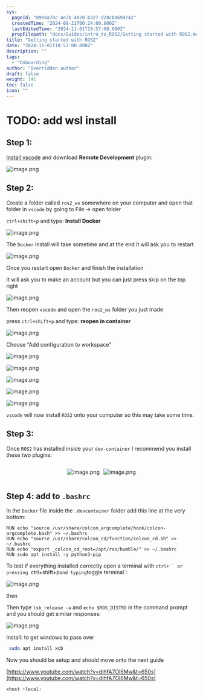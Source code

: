```yaml
---
sys:
  pageId: "89e0a78c-4e2b-4070-b327-d28cb0694742"
  createdTime: "2024-08-21T00:24:00.000Z"
  lastEditedTime: "2024-11-01T18:57:00.000Z"
  propFilepath: "docs/Guides/intro_to_ROS2/Getting started with ROS2.md"
title: "Getting started with ROS2"
date: "2024-11-01T18:57:00.000Z"
description: ""
tags:
  - "Onboarding"
author: "Overridden author"
draft: false
weight: 141
toc: false
icon: ""
---
```


# TODO: add wsl install

## Step 1:

[Install vscode](https://code.visualstudio.com/download) and download **Remote Development** plugin:

![image.png](https://prod-files-secure.s3.us-west-2.amazonaws.com/d518164a-d88e-44d1-a4ee-3adb3bd8bce0/efb52993-1881-4a40-b95e-6f020334f022/image.png?X-Amz-Algorithm=AWS4-HMAC-SHA256&X-Amz-Content-Sha256=UNSIGNED-PAYLOAD&X-Amz-Credential=ASIAZI2LB466WBJEZBPJ%2F20250310%2Fus-west-2%2Fs3%2Faws4_request&X-Amz-Date=20250310T160833Z&X-Amz-Expires=3600&X-Amz-Security-Token=IQoJb3JpZ2luX2VjEEgaCXVzLXdlc3QtMiJHMEUCIHvtaaJ2pYDve7b0gPkU6GwSMeEFIBp3QBBDbN1jM%2BVtAiEAykdx2cI3yWCvvZz7hrk%2FRVNSVKZ1hX6yAgjMxmx9jWkqiAQIkf%2F%2F%2F%2F%2F%2F%2F%2F%2F%2FARAAGgw2Mzc0MjMxODM4MDUiDLlP%2Bab8FvrnTSM2GyrcA9ZiLllG1wOm0Y2w69iy87MYt%2FBNefxZEYvLjAYPpN1ZuOH%2FyycI7QSwZGAuB8mX57hB51kqTtEg1KL4nLTtLbSmf2VUK9cg%2FXU9oUyrNtypy785eBVkBt%2B1po9kn2QsQUcUuCDcVSLqdtrjTR4Mow3Emu5jwkpn%2Fkovq6XLAHvOolWx19H%2FvE%2BU8LHQkulkS6DYkg5MsHxfJ1uu4ZMqkpLoZCxy7P4lbG9l9aemQTKcBSWHv7fmc5GNI5SLOkBInkK0Kv3K1xu6LftQgYJnw%2FBIQsbuw%2FcGrxVy7jdH0KO4DclShXRkLnOZhdk3GBw2G3143MPAW5EzrbmpjyRCT3O8dVge7twgG9%2BoIvM09EyyGEMHpCR1urmwsODJ8ZI%2FroyQLTVOZXRKNnM7PXqMSxNXRALQZcXUCYqDKgiGYPgVOxCCvyu6vj26ubxrII4CqaLwge9Ji9lbXfDW3Fa%2BRpDzfaZBgzd1NgDgXeW6nhEKPJ5Lq%2FeVf4sSa1qKZ5yuX2%2FnaIOL5%2BrI0MEcdzu9K4eGxMRvhQiaPnplsBRzQ6kvelZLz04r5qnoT40SUWtvuSx0hKUCp%2BxKrH%2BvHhGcxydnnVEHlMIGT9qIRdk6e6dFD%2Fh%2BTBSvtRZIkDo0MIuLvL4GOqUBFOsmHv6yTwl16zPxQX9d1UG3P4CDF6g8qX56vF1xFGPavR%2F84Jgt3rDL%2FpmNdwcBqnk7xlPbSK8XV%2Bbx5ORj4iG64T8zhyhX%2FDBNv1EMBhCQhFA5jkfk%2FoNLtr3k%2F0HBjLNQ9rJ2P%2BSwL6D2PZXNHcrje66GMkwH9N9Gv%2FLdwQ%2Bigi3BpBkj6ATKwBOf9LXRO41MYGAbAKjgxxvBy2B4AfJflyCc&X-Amz-Signature=0a8ee2f875e61721618c4ba531226b1cbbe0916e9c9a8bce74e986fe07886bff&X-Amz-SignedHeaders=host&x-id=GetObject)

## Step 2:

Create a folder called `ros2_ws` somewhere on your computer and open that folder in `vscode` by going to File → open folder 

`ctrl+shift+p` and type: **Install Docker**

![image.png](https://prod-files-secure.s3.us-west-2.amazonaws.com/d518164a-d88e-44d1-a4ee-3adb3bd8bce0/2269dc0e-1cd5-47ff-bceb-c04ad9b2eab0/image.png?X-Amz-Algorithm=AWS4-HMAC-SHA256&X-Amz-Content-Sha256=UNSIGNED-PAYLOAD&X-Amz-Credential=ASIAZI2LB466WBJEZBPJ%2F20250310%2Fus-west-2%2Fs3%2Faws4_request&X-Amz-Date=20250310T160833Z&X-Amz-Expires=3600&X-Amz-Security-Token=IQoJb3JpZ2luX2VjEEgaCXVzLXdlc3QtMiJHMEUCIHvtaaJ2pYDve7b0gPkU6GwSMeEFIBp3QBBDbN1jM%2BVtAiEAykdx2cI3yWCvvZz7hrk%2FRVNSVKZ1hX6yAgjMxmx9jWkqiAQIkf%2F%2F%2F%2F%2F%2F%2F%2F%2F%2FARAAGgw2Mzc0MjMxODM4MDUiDLlP%2Bab8FvrnTSM2GyrcA9ZiLllG1wOm0Y2w69iy87MYt%2FBNefxZEYvLjAYPpN1ZuOH%2FyycI7QSwZGAuB8mX57hB51kqTtEg1KL4nLTtLbSmf2VUK9cg%2FXU9oUyrNtypy785eBVkBt%2B1po9kn2QsQUcUuCDcVSLqdtrjTR4Mow3Emu5jwkpn%2Fkovq6XLAHvOolWx19H%2FvE%2BU8LHQkulkS6DYkg5MsHxfJ1uu4ZMqkpLoZCxy7P4lbG9l9aemQTKcBSWHv7fmc5GNI5SLOkBInkK0Kv3K1xu6LftQgYJnw%2FBIQsbuw%2FcGrxVy7jdH0KO4DclShXRkLnOZhdk3GBw2G3143MPAW5EzrbmpjyRCT3O8dVge7twgG9%2BoIvM09EyyGEMHpCR1urmwsODJ8ZI%2FroyQLTVOZXRKNnM7PXqMSxNXRALQZcXUCYqDKgiGYPgVOxCCvyu6vj26ubxrII4CqaLwge9Ji9lbXfDW3Fa%2BRpDzfaZBgzd1NgDgXeW6nhEKPJ5Lq%2FeVf4sSa1qKZ5yuX2%2FnaIOL5%2BrI0MEcdzu9K4eGxMRvhQiaPnplsBRzQ6kvelZLz04r5qnoT40SUWtvuSx0hKUCp%2BxKrH%2BvHhGcxydnnVEHlMIGT9qIRdk6e6dFD%2Fh%2BTBSvtRZIkDo0MIuLvL4GOqUBFOsmHv6yTwl16zPxQX9d1UG3P4CDF6g8qX56vF1xFGPavR%2F84Jgt3rDL%2FpmNdwcBqnk7xlPbSK8XV%2Bbx5ORj4iG64T8zhyhX%2FDBNv1EMBhCQhFA5jkfk%2FoNLtr3k%2F0HBjLNQ9rJ2P%2BSwL6D2PZXNHcrje66GMkwH9N9Gv%2FLdwQ%2Bigi3BpBkj6ATKwBOf9LXRO41MYGAbAKjgxxvBy2B4AfJflyCc&X-Amz-Signature=2dcae53ff9e7775e0b1db0ea1c1790da1a9d86e21a4e4957a01350411ecae382&X-Amz-SignedHeaders=host&x-id=GetObject)

The `Docker` install will take sometime and at the end it will ask you to restart

![image.png](https://prod-files-secure.s3.us-west-2.amazonaws.com/d518164a-d88e-44d1-a4ee-3adb3bd8bce0/ed233f78-be33-4b1f-b89c-9c346c0e961e/image.png?X-Amz-Algorithm=AWS4-HMAC-SHA256&X-Amz-Content-Sha256=UNSIGNED-PAYLOAD&X-Amz-Credential=ASIAZI2LB466WBJEZBPJ%2F20250310%2Fus-west-2%2Fs3%2Faws4_request&X-Amz-Date=20250310T160833Z&X-Amz-Expires=3600&X-Amz-Security-Token=IQoJb3JpZ2luX2VjEEgaCXVzLXdlc3QtMiJHMEUCIHvtaaJ2pYDve7b0gPkU6GwSMeEFIBp3QBBDbN1jM%2BVtAiEAykdx2cI3yWCvvZz7hrk%2FRVNSVKZ1hX6yAgjMxmx9jWkqiAQIkf%2F%2F%2F%2F%2F%2F%2F%2F%2F%2FARAAGgw2Mzc0MjMxODM4MDUiDLlP%2Bab8FvrnTSM2GyrcA9ZiLllG1wOm0Y2w69iy87MYt%2FBNefxZEYvLjAYPpN1ZuOH%2FyycI7QSwZGAuB8mX57hB51kqTtEg1KL4nLTtLbSmf2VUK9cg%2FXU9oUyrNtypy785eBVkBt%2B1po9kn2QsQUcUuCDcVSLqdtrjTR4Mow3Emu5jwkpn%2Fkovq6XLAHvOolWx19H%2FvE%2BU8LHQkulkS6DYkg5MsHxfJ1uu4ZMqkpLoZCxy7P4lbG9l9aemQTKcBSWHv7fmc5GNI5SLOkBInkK0Kv3K1xu6LftQgYJnw%2FBIQsbuw%2FcGrxVy7jdH0KO4DclShXRkLnOZhdk3GBw2G3143MPAW5EzrbmpjyRCT3O8dVge7twgG9%2BoIvM09EyyGEMHpCR1urmwsODJ8ZI%2FroyQLTVOZXRKNnM7PXqMSxNXRALQZcXUCYqDKgiGYPgVOxCCvyu6vj26ubxrII4CqaLwge9Ji9lbXfDW3Fa%2BRpDzfaZBgzd1NgDgXeW6nhEKPJ5Lq%2FeVf4sSa1qKZ5yuX2%2FnaIOL5%2BrI0MEcdzu9K4eGxMRvhQiaPnplsBRzQ6kvelZLz04r5qnoT40SUWtvuSx0hKUCp%2BxKrH%2BvHhGcxydnnVEHlMIGT9qIRdk6e6dFD%2Fh%2BTBSvtRZIkDo0MIuLvL4GOqUBFOsmHv6yTwl16zPxQX9d1UG3P4CDF6g8qX56vF1xFGPavR%2F84Jgt3rDL%2FpmNdwcBqnk7xlPbSK8XV%2Bbx5ORj4iG64T8zhyhX%2FDBNv1EMBhCQhFA5jkfk%2FoNLtr3k%2F0HBjLNQ9rJ2P%2BSwL6D2PZXNHcrje66GMkwH9N9Gv%2FLdwQ%2Bigi3BpBkj6ATKwBOf9LXRO41MYGAbAKjgxxvBy2B4AfJflyCc&X-Amz-Signature=ea62c04d440c9b4e94479d1e55394308a164cc0d65157afae8db036fb255ca0a&X-Amz-SignedHeaders=host&x-id=GetObject)

Once you restart open `Docker` and finish the installation

It will ask you to make an account but you can just press skip on the top right

![image.png](https://prod-files-secure.s3.us-west-2.amazonaws.com/d518164a-d88e-44d1-a4ee-3adb3bd8bce0/21010ad9-1659-4fd9-9f59-9932a09b2a3d/image.png?X-Amz-Algorithm=AWS4-HMAC-SHA256&X-Amz-Content-Sha256=UNSIGNED-PAYLOAD&X-Amz-Credential=ASIAZI2LB466WBJEZBPJ%2F20250310%2Fus-west-2%2Fs3%2Faws4_request&X-Amz-Date=20250310T160833Z&X-Amz-Expires=3600&X-Amz-Security-Token=IQoJb3JpZ2luX2VjEEgaCXVzLXdlc3QtMiJHMEUCIHvtaaJ2pYDve7b0gPkU6GwSMeEFIBp3QBBDbN1jM%2BVtAiEAykdx2cI3yWCvvZz7hrk%2FRVNSVKZ1hX6yAgjMxmx9jWkqiAQIkf%2F%2F%2F%2F%2F%2F%2F%2F%2F%2FARAAGgw2Mzc0MjMxODM4MDUiDLlP%2Bab8FvrnTSM2GyrcA9ZiLllG1wOm0Y2w69iy87MYt%2FBNefxZEYvLjAYPpN1ZuOH%2FyycI7QSwZGAuB8mX57hB51kqTtEg1KL4nLTtLbSmf2VUK9cg%2FXU9oUyrNtypy785eBVkBt%2B1po9kn2QsQUcUuCDcVSLqdtrjTR4Mow3Emu5jwkpn%2Fkovq6XLAHvOolWx19H%2FvE%2BU8LHQkulkS6DYkg5MsHxfJ1uu4ZMqkpLoZCxy7P4lbG9l9aemQTKcBSWHv7fmc5GNI5SLOkBInkK0Kv3K1xu6LftQgYJnw%2FBIQsbuw%2FcGrxVy7jdH0KO4DclShXRkLnOZhdk3GBw2G3143MPAW5EzrbmpjyRCT3O8dVge7twgG9%2BoIvM09EyyGEMHpCR1urmwsODJ8ZI%2FroyQLTVOZXRKNnM7PXqMSxNXRALQZcXUCYqDKgiGYPgVOxCCvyu6vj26ubxrII4CqaLwge9Ji9lbXfDW3Fa%2BRpDzfaZBgzd1NgDgXeW6nhEKPJ5Lq%2FeVf4sSa1qKZ5yuX2%2FnaIOL5%2BrI0MEcdzu9K4eGxMRvhQiaPnplsBRzQ6kvelZLz04r5qnoT40SUWtvuSx0hKUCp%2BxKrH%2BvHhGcxydnnVEHlMIGT9qIRdk6e6dFD%2Fh%2BTBSvtRZIkDo0MIuLvL4GOqUBFOsmHv6yTwl16zPxQX9d1UG3P4CDF6g8qX56vF1xFGPavR%2F84Jgt3rDL%2FpmNdwcBqnk7xlPbSK8XV%2Bbx5ORj4iG64T8zhyhX%2FDBNv1EMBhCQhFA5jkfk%2FoNLtr3k%2F0HBjLNQ9rJ2P%2BSwL6D2PZXNHcrje66GMkwH9N9Gv%2FLdwQ%2Bigi3BpBkj6ATKwBOf9LXRO41MYGAbAKjgxxvBy2B4AfJflyCc&X-Amz-Signature=be9881ba7c9ddd6c0550efa0183206a2fa778081c7c682cf6ac191643904e1e3&X-Amz-SignedHeaders=host&x-id=GetObject)

Then reopen `vscode` and open the `ros2_ws` folder you just made

press `ctrl+shift+p` and type: **reopen in container**

![image.png](https://prod-files-secure.s3.us-west-2.amazonaws.com/d518164a-d88e-44d1-a4ee-3adb3bd8bce0/4e93b8c2-41ad-488c-8095-c74205196118/image.png?X-Amz-Algorithm=AWS4-HMAC-SHA256&X-Amz-Content-Sha256=UNSIGNED-PAYLOAD&X-Amz-Credential=ASIAZI2LB466WBJEZBPJ%2F20250310%2Fus-west-2%2Fs3%2Faws4_request&X-Amz-Date=20250310T160833Z&X-Amz-Expires=3600&X-Amz-Security-Token=IQoJb3JpZ2luX2VjEEgaCXVzLXdlc3QtMiJHMEUCIHvtaaJ2pYDve7b0gPkU6GwSMeEFIBp3QBBDbN1jM%2BVtAiEAykdx2cI3yWCvvZz7hrk%2FRVNSVKZ1hX6yAgjMxmx9jWkqiAQIkf%2F%2F%2F%2F%2F%2F%2F%2F%2F%2FARAAGgw2Mzc0MjMxODM4MDUiDLlP%2Bab8FvrnTSM2GyrcA9ZiLllG1wOm0Y2w69iy87MYt%2FBNefxZEYvLjAYPpN1ZuOH%2FyycI7QSwZGAuB8mX57hB51kqTtEg1KL4nLTtLbSmf2VUK9cg%2FXU9oUyrNtypy785eBVkBt%2B1po9kn2QsQUcUuCDcVSLqdtrjTR4Mow3Emu5jwkpn%2Fkovq6XLAHvOolWx19H%2FvE%2BU8LHQkulkS6DYkg5MsHxfJ1uu4ZMqkpLoZCxy7P4lbG9l9aemQTKcBSWHv7fmc5GNI5SLOkBInkK0Kv3K1xu6LftQgYJnw%2FBIQsbuw%2FcGrxVy7jdH0KO4DclShXRkLnOZhdk3GBw2G3143MPAW5EzrbmpjyRCT3O8dVge7twgG9%2BoIvM09EyyGEMHpCR1urmwsODJ8ZI%2FroyQLTVOZXRKNnM7PXqMSxNXRALQZcXUCYqDKgiGYPgVOxCCvyu6vj26ubxrII4CqaLwge9Ji9lbXfDW3Fa%2BRpDzfaZBgzd1NgDgXeW6nhEKPJ5Lq%2FeVf4sSa1qKZ5yuX2%2FnaIOL5%2BrI0MEcdzu9K4eGxMRvhQiaPnplsBRzQ6kvelZLz04r5qnoT40SUWtvuSx0hKUCp%2BxKrH%2BvHhGcxydnnVEHlMIGT9qIRdk6e6dFD%2Fh%2BTBSvtRZIkDo0MIuLvL4GOqUBFOsmHv6yTwl16zPxQX9d1UG3P4CDF6g8qX56vF1xFGPavR%2F84Jgt3rDL%2FpmNdwcBqnk7xlPbSK8XV%2Bbx5ORj4iG64T8zhyhX%2FDBNv1EMBhCQhFA5jkfk%2FoNLtr3k%2F0HBjLNQ9rJ2P%2BSwL6D2PZXNHcrje66GMkwH9N9Gv%2FLdwQ%2Bigi3BpBkj6ATKwBOf9LXRO41MYGAbAKjgxxvBy2B4AfJflyCc&X-Amz-Signature=ae171816a21a734c1fa3e3e36e0ac7026cee645138a47e246f5a1b3b960b5830&X-Amz-SignedHeaders=host&x-id=GetObject)

Choose “Add configuration to workspace”

![image.png](https://prod-files-secure.s3.us-west-2.amazonaws.com/d518164a-d88e-44d1-a4ee-3adb3bd8bce0/9560b282-5060-4989-ba37-97e7b2c22476/image.png?X-Amz-Algorithm=AWS4-HMAC-SHA256&X-Amz-Content-Sha256=UNSIGNED-PAYLOAD&X-Amz-Credential=ASIAZI2LB466WBJEZBPJ%2F20250310%2Fus-west-2%2Fs3%2Faws4_request&X-Amz-Date=20250310T160833Z&X-Amz-Expires=3600&X-Amz-Security-Token=IQoJb3JpZ2luX2VjEEgaCXVzLXdlc3QtMiJHMEUCIHvtaaJ2pYDve7b0gPkU6GwSMeEFIBp3QBBDbN1jM%2BVtAiEAykdx2cI3yWCvvZz7hrk%2FRVNSVKZ1hX6yAgjMxmx9jWkqiAQIkf%2F%2F%2F%2F%2F%2F%2F%2F%2F%2FARAAGgw2Mzc0MjMxODM4MDUiDLlP%2Bab8FvrnTSM2GyrcA9ZiLllG1wOm0Y2w69iy87MYt%2FBNefxZEYvLjAYPpN1ZuOH%2FyycI7QSwZGAuB8mX57hB51kqTtEg1KL4nLTtLbSmf2VUK9cg%2FXU9oUyrNtypy785eBVkBt%2B1po9kn2QsQUcUuCDcVSLqdtrjTR4Mow3Emu5jwkpn%2Fkovq6XLAHvOolWx19H%2FvE%2BU8LHQkulkS6DYkg5MsHxfJ1uu4ZMqkpLoZCxy7P4lbG9l9aemQTKcBSWHv7fmc5GNI5SLOkBInkK0Kv3K1xu6LftQgYJnw%2FBIQsbuw%2FcGrxVy7jdH0KO4DclShXRkLnOZhdk3GBw2G3143MPAW5EzrbmpjyRCT3O8dVge7twgG9%2BoIvM09EyyGEMHpCR1urmwsODJ8ZI%2FroyQLTVOZXRKNnM7PXqMSxNXRALQZcXUCYqDKgiGYPgVOxCCvyu6vj26ubxrII4CqaLwge9Ji9lbXfDW3Fa%2BRpDzfaZBgzd1NgDgXeW6nhEKPJ5Lq%2FeVf4sSa1qKZ5yuX2%2FnaIOL5%2BrI0MEcdzu9K4eGxMRvhQiaPnplsBRzQ6kvelZLz04r5qnoT40SUWtvuSx0hKUCp%2BxKrH%2BvHhGcxydnnVEHlMIGT9qIRdk6e6dFD%2Fh%2BTBSvtRZIkDo0MIuLvL4GOqUBFOsmHv6yTwl16zPxQX9d1UG3P4CDF6g8qX56vF1xFGPavR%2F84Jgt3rDL%2FpmNdwcBqnk7xlPbSK8XV%2Bbx5ORj4iG64T8zhyhX%2FDBNv1EMBhCQhFA5jkfk%2FoNLtr3k%2F0HBjLNQ9rJ2P%2BSwL6D2PZXNHcrje66GMkwH9N9Gv%2FLdwQ%2Bigi3BpBkj6ATKwBOf9LXRO41MYGAbAKjgxxvBy2B4AfJflyCc&X-Amz-Signature=7bd7a42163cbfa34b1d7769e2b19c052c5f0fe51294b5c72ab06ec41cd8dfd82&X-Amz-SignedHeaders=host&x-id=GetObject)

![image.png](https://prod-files-secure.s3.us-west-2.amazonaws.com/d518164a-d88e-44d1-a4ee-3adb3bd8bce0/2ee63f81-886b-48e8-a553-dc6e5eac99e4/image.png?X-Amz-Algorithm=AWS4-HMAC-SHA256&X-Amz-Content-Sha256=UNSIGNED-PAYLOAD&X-Amz-Credential=ASIAZI2LB466WBJEZBPJ%2F20250310%2Fus-west-2%2Fs3%2Faws4_request&X-Amz-Date=20250310T160833Z&X-Amz-Expires=3600&X-Amz-Security-Token=IQoJb3JpZ2luX2VjEEgaCXVzLXdlc3QtMiJHMEUCIHvtaaJ2pYDve7b0gPkU6GwSMeEFIBp3QBBDbN1jM%2BVtAiEAykdx2cI3yWCvvZz7hrk%2FRVNSVKZ1hX6yAgjMxmx9jWkqiAQIkf%2F%2F%2F%2F%2F%2F%2F%2F%2F%2FARAAGgw2Mzc0MjMxODM4MDUiDLlP%2Bab8FvrnTSM2GyrcA9ZiLllG1wOm0Y2w69iy87MYt%2FBNefxZEYvLjAYPpN1ZuOH%2FyycI7QSwZGAuB8mX57hB51kqTtEg1KL4nLTtLbSmf2VUK9cg%2FXU9oUyrNtypy785eBVkBt%2B1po9kn2QsQUcUuCDcVSLqdtrjTR4Mow3Emu5jwkpn%2Fkovq6XLAHvOolWx19H%2FvE%2BU8LHQkulkS6DYkg5MsHxfJ1uu4ZMqkpLoZCxy7P4lbG9l9aemQTKcBSWHv7fmc5GNI5SLOkBInkK0Kv3K1xu6LftQgYJnw%2FBIQsbuw%2FcGrxVy7jdH0KO4DclShXRkLnOZhdk3GBw2G3143MPAW5EzrbmpjyRCT3O8dVge7twgG9%2BoIvM09EyyGEMHpCR1urmwsODJ8ZI%2FroyQLTVOZXRKNnM7PXqMSxNXRALQZcXUCYqDKgiGYPgVOxCCvyu6vj26ubxrII4CqaLwge9Ji9lbXfDW3Fa%2BRpDzfaZBgzd1NgDgXeW6nhEKPJ5Lq%2FeVf4sSa1qKZ5yuX2%2FnaIOL5%2BrI0MEcdzu9K4eGxMRvhQiaPnplsBRzQ6kvelZLz04r5qnoT40SUWtvuSx0hKUCp%2BxKrH%2BvHhGcxydnnVEHlMIGT9qIRdk6e6dFD%2Fh%2BTBSvtRZIkDo0MIuLvL4GOqUBFOsmHv6yTwl16zPxQX9d1UG3P4CDF6g8qX56vF1xFGPavR%2F84Jgt3rDL%2FpmNdwcBqnk7xlPbSK8XV%2Bbx5ORj4iG64T8zhyhX%2FDBNv1EMBhCQhFA5jkfk%2FoNLtr3k%2F0HBjLNQ9rJ2P%2BSwL6D2PZXNHcrje66GMkwH9N9Gv%2FLdwQ%2Bigi3BpBkj6ATKwBOf9LXRO41MYGAbAKjgxxvBy2B4AfJflyCc&X-Amz-Signature=013fcd650aca86df0ba26cbd4ac0a1302ef89358d79c014b5092c0a3b92383c4&X-Amz-SignedHeaders=host&x-id=GetObject)

![image.png](https://prod-files-secure.s3.us-west-2.amazonaws.com/d518164a-d88e-44d1-a4ee-3adb3bd8bce0/ae1580b2-b048-407e-aed9-b584224a7a04/image.png?X-Amz-Algorithm=AWS4-HMAC-SHA256&X-Amz-Content-Sha256=UNSIGNED-PAYLOAD&X-Amz-Credential=ASIAZI2LB466WBJEZBPJ%2F20250310%2Fus-west-2%2Fs3%2Faws4_request&X-Amz-Date=20250310T160833Z&X-Amz-Expires=3600&X-Amz-Security-Token=IQoJb3JpZ2luX2VjEEgaCXVzLXdlc3QtMiJHMEUCIHvtaaJ2pYDve7b0gPkU6GwSMeEFIBp3QBBDbN1jM%2BVtAiEAykdx2cI3yWCvvZz7hrk%2FRVNSVKZ1hX6yAgjMxmx9jWkqiAQIkf%2F%2F%2F%2F%2F%2F%2F%2F%2F%2FARAAGgw2Mzc0MjMxODM4MDUiDLlP%2Bab8FvrnTSM2GyrcA9ZiLllG1wOm0Y2w69iy87MYt%2FBNefxZEYvLjAYPpN1ZuOH%2FyycI7QSwZGAuB8mX57hB51kqTtEg1KL4nLTtLbSmf2VUK9cg%2FXU9oUyrNtypy785eBVkBt%2B1po9kn2QsQUcUuCDcVSLqdtrjTR4Mow3Emu5jwkpn%2Fkovq6XLAHvOolWx19H%2FvE%2BU8LHQkulkS6DYkg5MsHxfJ1uu4ZMqkpLoZCxy7P4lbG9l9aemQTKcBSWHv7fmc5GNI5SLOkBInkK0Kv3K1xu6LftQgYJnw%2FBIQsbuw%2FcGrxVy7jdH0KO4DclShXRkLnOZhdk3GBw2G3143MPAW5EzrbmpjyRCT3O8dVge7twgG9%2BoIvM09EyyGEMHpCR1urmwsODJ8ZI%2FroyQLTVOZXRKNnM7PXqMSxNXRALQZcXUCYqDKgiGYPgVOxCCvyu6vj26ubxrII4CqaLwge9Ji9lbXfDW3Fa%2BRpDzfaZBgzd1NgDgXeW6nhEKPJ5Lq%2FeVf4sSa1qKZ5yuX2%2FnaIOL5%2BrI0MEcdzu9K4eGxMRvhQiaPnplsBRzQ6kvelZLz04r5qnoT40SUWtvuSx0hKUCp%2BxKrH%2BvHhGcxydnnVEHlMIGT9qIRdk6e6dFD%2Fh%2BTBSvtRZIkDo0MIuLvL4GOqUBFOsmHv6yTwl16zPxQX9d1UG3P4CDF6g8qX56vF1xFGPavR%2F84Jgt3rDL%2FpmNdwcBqnk7xlPbSK8XV%2Bbx5ORj4iG64T8zhyhX%2FDBNv1EMBhCQhFA5jkfk%2FoNLtr3k%2F0HBjLNQ9rJ2P%2BSwL6D2PZXNHcrje66GMkwH9N9Gv%2FLdwQ%2Bigi3BpBkj6ATKwBOf9LXRO41MYGAbAKjgxxvBy2B4AfJflyCc&X-Amz-Signature=3b8e1f0c4db538401b41e4f11d1549e2950dacc86598cce86fbd5d1b524f642d&X-Amz-SignedHeaders=host&x-id=GetObject)

![image.png](https://prod-files-secure.s3.us-west-2.amazonaws.com/d518164a-d88e-44d1-a4ee-3adb3bd8bce0/53255b28-f75e-430f-b9e3-c0ac8577e42b/image.png?X-Amz-Algorithm=AWS4-HMAC-SHA256&X-Amz-Content-Sha256=UNSIGNED-PAYLOAD&X-Amz-Credential=ASIAZI2LB466WBJEZBPJ%2F20250310%2Fus-west-2%2Fs3%2Faws4_request&X-Amz-Date=20250310T160833Z&X-Amz-Expires=3600&X-Amz-Security-Token=IQoJb3JpZ2luX2VjEEgaCXVzLXdlc3QtMiJHMEUCIHvtaaJ2pYDve7b0gPkU6GwSMeEFIBp3QBBDbN1jM%2BVtAiEAykdx2cI3yWCvvZz7hrk%2FRVNSVKZ1hX6yAgjMxmx9jWkqiAQIkf%2F%2F%2F%2F%2F%2F%2F%2F%2F%2FARAAGgw2Mzc0MjMxODM4MDUiDLlP%2Bab8FvrnTSM2GyrcA9ZiLllG1wOm0Y2w69iy87MYt%2FBNefxZEYvLjAYPpN1ZuOH%2FyycI7QSwZGAuB8mX57hB51kqTtEg1KL4nLTtLbSmf2VUK9cg%2FXU9oUyrNtypy785eBVkBt%2B1po9kn2QsQUcUuCDcVSLqdtrjTR4Mow3Emu5jwkpn%2Fkovq6XLAHvOolWx19H%2FvE%2BU8LHQkulkS6DYkg5MsHxfJ1uu4ZMqkpLoZCxy7P4lbG9l9aemQTKcBSWHv7fmc5GNI5SLOkBInkK0Kv3K1xu6LftQgYJnw%2FBIQsbuw%2FcGrxVy7jdH0KO4DclShXRkLnOZhdk3GBw2G3143MPAW5EzrbmpjyRCT3O8dVge7twgG9%2BoIvM09EyyGEMHpCR1urmwsODJ8ZI%2FroyQLTVOZXRKNnM7PXqMSxNXRALQZcXUCYqDKgiGYPgVOxCCvyu6vj26ubxrII4CqaLwge9Ji9lbXfDW3Fa%2BRpDzfaZBgzd1NgDgXeW6nhEKPJ5Lq%2FeVf4sSa1qKZ5yuX2%2FnaIOL5%2BrI0MEcdzu9K4eGxMRvhQiaPnplsBRzQ6kvelZLz04r5qnoT40SUWtvuSx0hKUCp%2BxKrH%2BvHhGcxydnnVEHlMIGT9qIRdk6e6dFD%2Fh%2BTBSvtRZIkDo0MIuLvL4GOqUBFOsmHv6yTwl16zPxQX9d1UG3P4CDF6g8qX56vF1xFGPavR%2F84Jgt3rDL%2FpmNdwcBqnk7xlPbSK8XV%2Bbx5ORj4iG64T8zhyhX%2FDBNv1EMBhCQhFA5jkfk%2FoNLtr3k%2F0HBjLNQ9rJ2P%2BSwL6D2PZXNHcrje66GMkwH9N9Gv%2FLdwQ%2Bigi3BpBkj6ATKwBOf9LXRO41MYGAbAKjgxxvBy2B4AfJflyCc&X-Amz-Signature=c88eee1452b8113365b3e786639fc12c9cbede9b76f89144420510488784172b&X-Amz-SignedHeaders=host&x-id=GetObject)

![image.png](https://prod-files-secure.s3.us-west-2.amazonaws.com/d518164a-d88e-44d1-a4ee-3adb3bd8bce0/7c562767-5af9-4ffb-97d1-327bcdf4ee00/image.png?X-Amz-Algorithm=AWS4-HMAC-SHA256&X-Amz-Content-Sha256=UNSIGNED-PAYLOAD&X-Amz-Credential=ASIAZI2LB466WBJEZBPJ%2F20250310%2Fus-west-2%2Fs3%2Faws4_request&X-Amz-Date=20250310T160833Z&X-Amz-Expires=3600&X-Amz-Security-Token=IQoJb3JpZ2luX2VjEEgaCXVzLXdlc3QtMiJHMEUCIHvtaaJ2pYDve7b0gPkU6GwSMeEFIBp3QBBDbN1jM%2BVtAiEAykdx2cI3yWCvvZz7hrk%2FRVNSVKZ1hX6yAgjMxmx9jWkqiAQIkf%2F%2F%2F%2F%2F%2F%2F%2F%2F%2FARAAGgw2Mzc0MjMxODM4MDUiDLlP%2Bab8FvrnTSM2GyrcA9ZiLllG1wOm0Y2w69iy87MYt%2FBNefxZEYvLjAYPpN1ZuOH%2FyycI7QSwZGAuB8mX57hB51kqTtEg1KL4nLTtLbSmf2VUK9cg%2FXU9oUyrNtypy785eBVkBt%2B1po9kn2QsQUcUuCDcVSLqdtrjTR4Mow3Emu5jwkpn%2Fkovq6XLAHvOolWx19H%2FvE%2BU8LHQkulkS6DYkg5MsHxfJ1uu4ZMqkpLoZCxy7P4lbG9l9aemQTKcBSWHv7fmc5GNI5SLOkBInkK0Kv3K1xu6LftQgYJnw%2FBIQsbuw%2FcGrxVy7jdH0KO4DclShXRkLnOZhdk3GBw2G3143MPAW5EzrbmpjyRCT3O8dVge7twgG9%2BoIvM09EyyGEMHpCR1urmwsODJ8ZI%2FroyQLTVOZXRKNnM7PXqMSxNXRALQZcXUCYqDKgiGYPgVOxCCvyu6vj26ubxrII4CqaLwge9Ji9lbXfDW3Fa%2BRpDzfaZBgzd1NgDgXeW6nhEKPJ5Lq%2FeVf4sSa1qKZ5yuX2%2FnaIOL5%2BrI0MEcdzu9K4eGxMRvhQiaPnplsBRzQ6kvelZLz04r5qnoT40SUWtvuSx0hKUCp%2BxKrH%2BvHhGcxydnnVEHlMIGT9qIRdk6e6dFD%2Fh%2BTBSvtRZIkDo0MIuLvL4GOqUBFOsmHv6yTwl16zPxQX9d1UG3P4CDF6g8qX56vF1xFGPavR%2F84Jgt3rDL%2FpmNdwcBqnk7xlPbSK8XV%2Bbx5ORj4iG64T8zhyhX%2FDBNv1EMBhCQhFA5jkfk%2FoNLtr3k%2F0HBjLNQ9rJ2P%2BSwL6D2PZXNHcrje66GMkwH9N9Gv%2FLdwQ%2Bigi3BpBkj6ATKwBOf9LXRO41MYGAbAKjgxxvBy2B4AfJflyCc&X-Amz-Signature=251577b3be251901a2128e29353463ec04596778c6ad5e92c6dfad12e1f7b311&X-Amz-SignedHeaders=host&x-id=GetObject)

`vscode` will now install `ROS2` onto your computer so this may take some time.

## Step 3:

Once `ROS2` has installed inside your `dev-container` I recommend you install these two plugins:

<div style="display: flex;flex-direction: row; column-gap:10px; max-width: 630px;justify-content: center;">
<div>

![image.png](https://prod-files-secure.s3.us-west-2.amazonaws.com/d518164a-d88e-44d1-a4ee-3adb3bd8bce0/3fc3d550-5a54-4ba1-ba6b-faa01cdb7369/image.png?X-Amz-Algorithm=AWS4-HMAC-SHA256&X-Amz-Content-Sha256=UNSIGNED-PAYLOAD&X-Amz-Credential=ASIAZI2LB4667FF36UBJ%2F20250310%2Fus-west-2%2Fs3%2Faws4_request&X-Amz-Date=20250310T160836Z&X-Amz-Expires=3600&X-Amz-Security-Token=IQoJb3JpZ2luX2VjEEgaCXVzLXdlc3QtMiJHMEUCIBkRuvAMl9%2Fq3N%2FevORrdr%2FQr6pIixlHziiryD1OqKvIAiEA%2FV%2FqLdt%2BdWPfB2biZL83ZmnQ%2Fjyqj%2BEe9G7lVOW297AqiAQIkf%2F%2F%2F%2F%2F%2F%2F%2F%2F%2FARAAGgw2Mzc0MjMxODM4MDUiDD%2F%2BI18J4Rh7Aefw7CrcAyygiBb3ODXtOuTozOE3G%2BukoDAT1CNP1y56XsEk2HO2AEgKiz7%2FnBMyLRh2e8gf1XYeeFculUxgE23Ue9%2FJ%2Fp5JxvQ0uDkX5okHyKDXc6P9qVWra4up6a3Dr04UBZIwaxFpG8gCJ58shgAseLg9Tr5HALAKa54lTW6jWsEuMA91TfIfUzrNV2d2XP1fBwVLkMBIMilzCIfNzvjpXKjoMAYHoNxqu5%2BLo%2B%2F%2FMrPo4CkmmgyewJkEZu87vbONdRxwmemN1UmEmjNjghmFu13DF6kxS30JbUceXZSWGYFLj5BamjAXnS9z0tuIIbB1jfA6HLGOJ1gKvSP%2BjZrhHYCDHBSo8AXBKoPtdDrusi3DLHnVwucvhIwKzlF%2B%2BnH5G6341H0K29koibWw76lom1ePf0Y1%2FagpVcMGFhf9QhDiAetz3A80gIZddeHwMGnZiAf6xSg235lyGcy8C1hACWioJqZgnOogfPjo%2Fzk46ZNhA%2F%2BfSL7cMFHTDMZXiNa%2Bylyeu4WMSOv0GGZ9fL1KzN59hM%2FO0jRqqK5AeWjypbxYIcbVCSfDkpa315mLHGeq4z5jTJHI%2Fy%2Fy%2BxhXKedmc2DDnf0VYplkGHf8FCWC3F3DjdtZLoMT9ZyDvdH17ZhaML%2BLvL4GOqUBiycw%2BUTnx%2BiKO1mfOwM5GLo80DOUCMIq%2Fd5dYi2c%2FvVMp8z7z3NQs%2F9xpXo7rMC7bFKf3OXuEjVCABbP7JbBTdoLDtX6Y50G5CxgEi48HrdcxMNUb0KzTQR8G1HF5wmDDDZDBZcZYdA1XASOTkNHyAlghqYsIfpfn06So8G4Z9AFwW%2FXAJdRhTnelUYlFeEgGh5ZjdUae2hALbmnthY2jWUJD3tp&X-Amz-Signature=6801629790f55ef73985ae849a476441ac971ee7fe364ad0e6b6c59ead645ec9&X-Amz-SignedHeaders=host&x-id=GetObject)

</div>
<div>

![image.png](https://prod-files-secure.s3.us-west-2.amazonaws.com/d518164a-d88e-44d1-a4ee-3adb3bd8bce0/d994cc66-13c2-4093-a5a3-f84cf4601a82/image.png?X-Amz-Algorithm=AWS4-HMAC-SHA256&X-Amz-Content-Sha256=UNSIGNED-PAYLOAD&X-Amz-Credential=ASIAZI2LB466ZW6R63VA%2F20250310%2Fus-west-2%2Fs3%2Faws4_request&X-Amz-Date=20250310T160837Z&X-Amz-Expires=3600&X-Amz-Security-Token=IQoJb3JpZ2luX2VjEEgaCXVzLXdlc3QtMiJHMEUCIQC3nXiIAwy2Z3LdtyoC4FpFDlpgW3Yj%2BXZ1i6RAyHLy2gIgOO4IVmRxQfKijriMSQu5acvMDNKjWcRjscaREO3lc%2FMqiAQIkf%2F%2F%2F%2F%2F%2F%2F%2F%2F%2FARAAGgw2Mzc0MjMxODM4MDUiDBOCw7SmXjWbVR41vyrcAx09hV59Mg3sCokd1j0PnsooqdDn6mp4jmvk0KJcOXh2lLKN%2FTuxhgXMJY6K8I6q6Yi2JHEnqEXcYWIRth8v%2BhRXczDrhvxedfBfk5Rhzz%2BxqSOwNNssFKq1nJa65E0V1NeAgF%2FsGjBhLyZHLwfCHaKtgaD4dKMCk%2FlJx4TOFYjrjrcsK6t%2BPa8yD2F94Kp8W0k4UPN2%2BzA9kVVrVfIJLt7JUfjUDhzI2FHmp82kU%2B%2BY8n1Mzx%2BJnEfkKj8RMDewL6Gm%2BefI06Kc6S4nEeYsWeUwxw80%2B62z19SWAsD4avPUQJqC%2Fr0hawvdbK4EyfhyJWai0hovr%2FyP%2Bzt8COSs3AQSdXe4%2FwKn1YR17UHpeI%2FPr6%2FnzGNW4V6zqMLVb2ZBGLdgB1Z8RvDcnyTn8Hmk7tyXnIIkzk1qJ%2BIEKMII1FjVY4cjVILuiVTz%2F%2BIe12qU82lzAKOxy281PmqQ7VLdBil0Ui7hiFLlYv1%2B3TCbsXP74Oo3dz7%2BpsCo%2BA4l1WEPZdlFiYS3cpeFD98fEC84%2B1tTne16t34QQUsjgtF8LxV72Oq5G%2FAuCKlvVl3aooHZObeZopGd%2BH1YjEliSxXOX%2FHrSINmmKqCbuJ%2FIGN%2Fx%2BG6jD8Z5fpZ9ZkavRvuMISLvL4GOqUBGCCI2N%2BG%2B6mIb0Ueyvc8BMWiskFe9NZjKoS1xz1%2BALyHokUcxS6u2sybFTKJ2BjSAo%2FOO3ttQVgY6w%2BKmyWZD59lo2griiQPUnXqqbTT8vmwpJvxfu6B9%2FBSGRp4nyS%2Fvi%2BfDUu1qUONCXxrzRfCzWqGr4dl%2FJquzjRw%2Fa4sls2aUxS1DSqqQ9CNgP3HTdHA12rFH%2F8o2USm681n8vlq7PcZoKut&X-Amz-Signature=20125689a4fd3c6174653487a6ad586e348adf0319612d231e183a4f26acd886&X-Amz-SignedHeaders=host&x-id=GetObject)

</div>
</div>

## Step 4: add to `.bashrc`

In the `Docker` file inside the `.devcontainer` folder add this line at the very bottom: 

```docker
RUN echo "source /usr/share/colcon_argcomplete/hook/colcon-argcomplete.bash" >> ~/.bashrc
RUN echo "source /usr/share/colcon_cd/function/colcon_cd.sh" >> ~/.bashrc
RUN echo "export _colcon_cd_root=/opt/ros/humble/" >> ~/.bashrc
RUN sudo apt install -y python3-pip 
```

To test if everything installed correctly open a terminal with `ctrl+`` or pressing `ctrl+shift+p` and typing `toggle terminal`:

![image.png](https://prod-files-secure.s3.us-west-2.amazonaws.com/d518164a-d88e-44d1-a4ee-3adb3bd8bce0/6a4943d8-b04e-4c02-9a58-775f3384d1a5/image.png?X-Amz-Algorithm=AWS4-HMAC-SHA256&X-Amz-Content-Sha256=UNSIGNED-PAYLOAD&X-Amz-Credential=ASIAZI2LB466WBJEZBPJ%2F20250310%2Fus-west-2%2Fs3%2Faws4_request&X-Amz-Date=20250310T160833Z&X-Amz-Expires=3600&X-Amz-Security-Token=IQoJb3JpZ2luX2VjEEgaCXVzLXdlc3QtMiJHMEUCIHvtaaJ2pYDve7b0gPkU6GwSMeEFIBp3QBBDbN1jM%2BVtAiEAykdx2cI3yWCvvZz7hrk%2FRVNSVKZ1hX6yAgjMxmx9jWkqiAQIkf%2F%2F%2F%2F%2F%2F%2F%2F%2F%2FARAAGgw2Mzc0MjMxODM4MDUiDLlP%2Bab8FvrnTSM2GyrcA9ZiLllG1wOm0Y2w69iy87MYt%2FBNefxZEYvLjAYPpN1ZuOH%2FyycI7QSwZGAuB8mX57hB51kqTtEg1KL4nLTtLbSmf2VUK9cg%2FXU9oUyrNtypy785eBVkBt%2B1po9kn2QsQUcUuCDcVSLqdtrjTR4Mow3Emu5jwkpn%2Fkovq6XLAHvOolWx19H%2FvE%2BU8LHQkulkS6DYkg5MsHxfJ1uu4ZMqkpLoZCxy7P4lbG9l9aemQTKcBSWHv7fmc5GNI5SLOkBInkK0Kv3K1xu6LftQgYJnw%2FBIQsbuw%2FcGrxVy7jdH0KO4DclShXRkLnOZhdk3GBw2G3143MPAW5EzrbmpjyRCT3O8dVge7twgG9%2BoIvM09EyyGEMHpCR1urmwsODJ8ZI%2FroyQLTVOZXRKNnM7PXqMSxNXRALQZcXUCYqDKgiGYPgVOxCCvyu6vj26ubxrII4CqaLwge9Ji9lbXfDW3Fa%2BRpDzfaZBgzd1NgDgXeW6nhEKPJ5Lq%2FeVf4sSa1qKZ5yuX2%2FnaIOL5%2BrI0MEcdzu9K4eGxMRvhQiaPnplsBRzQ6kvelZLz04r5qnoT40SUWtvuSx0hKUCp%2BxKrH%2BvHhGcxydnnVEHlMIGT9qIRdk6e6dFD%2Fh%2BTBSvtRZIkDo0MIuLvL4GOqUBFOsmHv6yTwl16zPxQX9d1UG3P4CDF6g8qX56vF1xFGPavR%2F84Jgt3rDL%2FpmNdwcBqnk7xlPbSK8XV%2Bbx5ORj4iG64T8zhyhX%2FDBNv1EMBhCQhFA5jkfk%2FoNLtr3k%2F0HBjLNQ9rJ2P%2BSwL6D2PZXNHcrje66GMkwH9N9Gv%2FLdwQ%2Bigi3BpBkj6ATKwBOf9LXRO41MYGAbAKjgxxvBy2B4AfJflyCc&X-Amz-Signature=8c7bfbbd30d876952008b06cc92686b5a9791b7b5e2317131bf33747f21202cf&X-Amz-SignedHeaders=host&x-id=GetObject)

then 

Then type `lsb_release -a` and `echo $ROS_DISTRO` in the command prompt and you should get similar responses:

![image.png](https://prod-files-secure.s3.us-west-2.amazonaws.com/d518164a-d88e-44d1-a4ee-3adb3bd8bce0/3e635dec-a805-4e85-8b9e-d000e5b71a4e/image.png?X-Amz-Algorithm=AWS4-HMAC-SHA256&X-Amz-Content-Sha256=UNSIGNED-PAYLOAD&X-Amz-Credential=ASIAZI2LB466WBJEZBPJ%2F20250310%2Fus-west-2%2Fs3%2Faws4_request&X-Amz-Date=20250310T160833Z&X-Amz-Expires=3600&X-Amz-Security-Token=IQoJb3JpZ2luX2VjEEgaCXVzLXdlc3QtMiJHMEUCIHvtaaJ2pYDve7b0gPkU6GwSMeEFIBp3QBBDbN1jM%2BVtAiEAykdx2cI3yWCvvZz7hrk%2FRVNSVKZ1hX6yAgjMxmx9jWkqiAQIkf%2F%2F%2F%2F%2F%2F%2F%2F%2F%2FARAAGgw2Mzc0MjMxODM4MDUiDLlP%2Bab8FvrnTSM2GyrcA9ZiLllG1wOm0Y2w69iy87MYt%2FBNefxZEYvLjAYPpN1ZuOH%2FyycI7QSwZGAuB8mX57hB51kqTtEg1KL4nLTtLbSmf2VUK9cg%2FXU9oUyrNtypy785eBVkBt%2B1po9kn2QsQUcUuCDcVSLqdtrjTR4Mow3Emu5jwkpn%2Fkovq6XLAHvOolWx19H%2FvE%2BU8LHQkulkS6DYkg5MsHxfJ1uu4ZMqkpLoZCxy7P4lbG9l9aemQTKcBSWHv7fmc5GNI5SLOkBInkK0Kv3K1xu6LftQgYJnw%2FBIQsbuw%2FcGrxVy7jdH0KO4DclShXRkLnOZhdk3GBw2G3143MPAW5EzrbmpjyRCT3O8dVge7twgG9%2BoIvM09EyyGEMHpCR1urmwsODJ8ZI%2FroyQLTVOZXRKNnM7PXqMSxNXRALQZcXUCYqDKgiGYPgVOxCCvyu6vj26ubxrII4CqaLwge9Ji9lbXfDW3Fa%2BRpDzfaZBgzd1NgDgXeW6nhEKPJ5Lq%2FeVf4sSa1qKZ5yuX2%2FnaIOL5%2BrI0MEcdzu9K4eGxMRvhQiaPnplsBRzQ6kvelZLz04r5qnoT40SUWtvuSx0hKUCp%2BxKrH%2BvHhGcxydnnVEHlMIGT9qIRdk6e6dFD%2Fh%2BTBSvtRZIkDo0MIuLvL4GOqUBFOsmHv6yTwl16zPxQX9d1UG3P4CDF6g8qX56vF1xFGPavR%2F84Jgt3rDL%2FpmNdwcBqnk7xlPbSK8XV%2Bbx5ORj4iG64T8zhyhX%2FDBNv1EMBhCQhFA5jkfk%2FoNLtr3k%2F0HBjLNQ9rJ2P%2BSwL6D2PZXNHcrje66GMkwH9N9Gv%2FLdwQ%2Bigi3BpBkj6ATKwBOf9LXRO41MYGAbAKjgxxvBy2B4AfJflyCc&X-Amz-Signature=dfdbab2317bbfb3935c03410d268ed40f9e4eb0c98316252336df43b9eff209d&X-Amz-SignedHeaders=host&x-id=GetObject)

Install:  to get windows to pass over

```bash
 sudo apt install xcb
```

Now you should be setup and should move onto the next guide 

[https://www.youtube.com/watch?v=dihfA7Ol6Mw&t=650s](https://www.youtube.com/watch?v=dihfA7Ol6Mw&t=650s)

```python
xhost +local:
```
